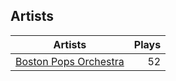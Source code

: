 ## Artists
Artists | Plays 
----- | -----: 
[Boston Pops Orchestra](/artists/boston-pops-orchestra-136372) | 52

